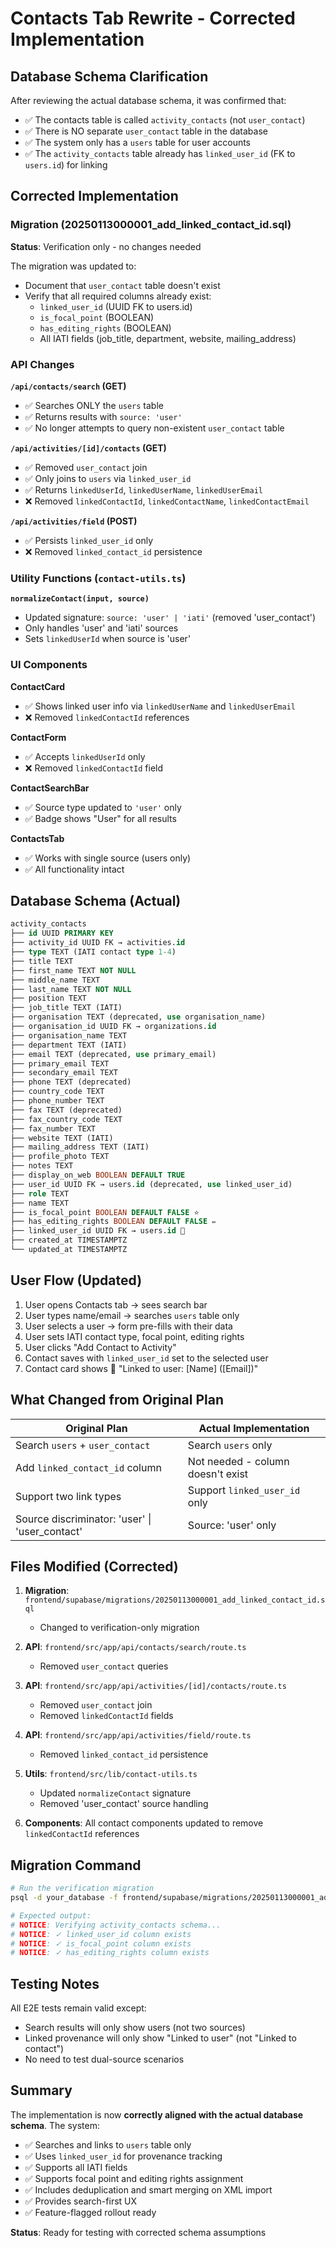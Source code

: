 # Contacts Tab Rewrite - Corrected Implementation

## Database Schema Clarification

After reviewing the actual database schema, it was confirmed that:

- ✅ The contacts table is called `activity_contacts` (not `user_contact`)
- ✅ There is NO separate `user_contact` table in the database
- ✅ The system only has a `users` table for user accounts
- ✅ The `activity_contacts` table already has `linked_user_id` (FK to `users.id`) for linking

## Corrected Implementation

### Migration (20250113000001_add_linked_contact_id.sql)

**Status**: Verification only - no changes needed

The migration was updated to:
- Document that `user_contact` table doesn't exist
- Verify that all required columns already exist:
  - `linked_user_id` (UUID FK to users.id)
  - `is_focal_point` (BOOLEAN)
  - `has_editing_rights` (BOOLEAN)
  - All IATI fields (job_title, department, website, mailing_address)

### API Changes

**`/api/contacts/search` (GET)**
- ✅ Searches ONLY the `users` table
- ✅ Returns results with `source: 'user'`
- ✅ No longer attempts to query non-existent `user_contact` table

**`/api/activities/[id]/contacts` (GET)**
- ✅ Removed `user_contact` join
- ✅ Only joins to `users` via `linked_user_id`
- ✅ Returns `linkedUserId`, `linkedUserName`, `linkedUserEmail`
- ❌ Removed `linkedContactId`, `linkedContactName`, `linkedContactEmail`

**`/api/activities/field` (POST)**
- ✅ Persists `linked_user_id` only
- ❌ Removed `linked_contact_id` persistence

### Utility Functions (`contact-utils.ts`)

**`normalizeContact(input, source)`**
- Updated signature: `source: 'user' | 'iati'` (removed 'user_contact')
- Only handles 'user' and 'iati' sources
- Sets `linkedUserId` when source is 'user'

### UI Components

**ContactCard**
- ✅ Shows linked user info via `linkedUserName` and `linkedUserEmail`
- ❌ Removed `linkedContactId` references

**ContactForm**
- ✅ Accepts `linkedUserId` only
- ❌ Removed `linkedContactId` field

**ContactSearchBar**
- ✅ Source type updated to `'user'` only
- ✅ Badge shows "User" for all results

**ContactsTab**
- ✅ Works with single source (users only)
- ✅ All functionality intact

## Database Schema (Actual)

```sql
activity_contacts
├── id UUID PRIMARY KEY
├── activity_id UUID FK → activities.id
├── type TEXT (IATI contact type 1-4)
├── title TEXT
├── first_name TEXT NOT NULL
├── middle_name TEXT
├── last_name TEXT NOT NULL
├── position TEXT
├── job_title TEXT (IATI)
├── organisation TEXT (deprecated, use organisation_name)
├── organisation_id UUID FK → organizations.id
├── organisation_name TEXT
├── department TEXT (IATI)
├── email TEXT (deprecated, use primary_email)
├── primary_email TEXT
├── secondary_email TEXT
├── phone TEXT (deprecated)
├── country_code TEXT
├── phone_number TEXT
├── fax TEXT (deprecated)
├── fax_country_code TEXT
├── fax_number TEXT
├── website TEXT (IATI)
├── mailing_address TEXT (IATI)
├── profile_photo TEXT
├── notes TEXT
├── display_on_web BOOLEAN DEFAULT TRUE
├── user_id UUID FK → users.id (deprecated, use linked_user_id)
├── role TEXT
├── name TEXT
├── is_focal_point BOOLEAN DEFAULT FALSE ⭐
├── has_editing_rights BOOLEAN DEFAULT FALSE ✏️
├── linked_user_id UUID FK → users.id 🔗
├── created_at TIMESTAMPTZ
└── updated_at TIMESTAMPTZ
```

## User Flow (Updated)

1. User opens Contacts tab → sees search bar
2. User types name/email → searches `users` table only
3. User selects a user → form pre-fills with their data
4. User sets IATI contact type, focal point, editing rights
5. User clicks "Add Contact to Activity"
6. Contact saves with `linked_user_id` set to the selected user
7. Contact card shows 🔗 "Linked to user: [Name] ([Email])"

## What Changed from Original Plan

| Original Plan | Actual Implementation |
|---------------|----------------------|
| Search `users` + `user_contact` | Search `users` only |
| Add `linked_contact_id` column | Not needed - column doesn't exist |
| Support two link types | Support `linked_user_id` only |
| Source discriminator: 'user' \| 'user_contact' | Source: 'user' only |

## Files Modified (Corrected)

1. **Migration**: `frontend/supabase/migrations/20250113000001_add_linked_contact_id.sql`
   - Changed to verification-only migration
   
2. **API**: `frontend/src/app/api/contacts/search/route.ts`
   - Removed `user_contact` queries
   
3. **API**: `frontend/src/app/api/activities/[id]/contacts/route.ts`
   - Removed `user_contact` join
   - Removed `linkedContactId` fields
   
4. **API**: `frontend/src/app/api/activities/field/route.ts`
   - Removed `linked_contact_id` persistence
   
5. **Utils**: `frontend/src/lib/contact-utils.ts`
   - Updated `normalizeContact` signature
   - Removed 'user_contact' source handling
   
6. **Components**: All contact components updated to remove `linkedContactId` references

## Migration Command

```bash
# Run the verification migration
psql -d your_database -f frontend/supabase/migrations/20250113000001_add_linked_contact_id.sql

# Expected output:
# NOTICE: Verifying activity_contacts schema...
# NOTICE: ✓ linked_user_id column exists
# NOTICE: ✓ is_focal_point column exists
# NOTICE: ✓ has_editing_rights column exists
```

## Testing Notes

All E2E tests remain valid except:
- Search results will only show users (not two sources)
- Linked provenance will only show "Linked to user" (not "Linked to contact")
- No need to test dual-source scenarios

## Summary

The implementation is now **correctly aligned with the actual database schema**. The system:
- ✅ Searches and links to `users` table only
- ✅ Uses `linked_user_id` for provenance tracking
- ✅ Supports all IATI fields
- ✅ Supports focal point and editing rights assignment
- ✅ Includes deduplication and smart merging on XML import
- ✅ Provides search-first UX
- ✅ Feature-flagged rollout ready

**Status**: Ready for testing with corrected schema assumptions

